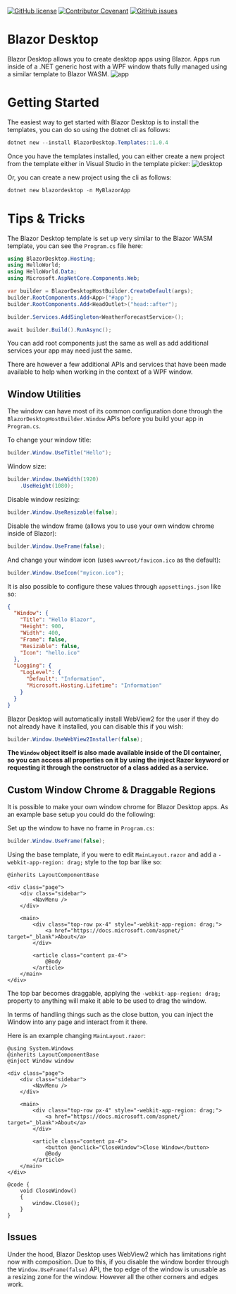 [![GitHub license](https://img.shields.io/github/license/AndrewBabbitt97/BlazorDesktop?style=for-the-badge&color=00bb00)](https://github.com/AndrewBabbitt97/BlazorDesktop/blob/main/LICENSE.txt)
[![Contributor Covenant](https://img.shields.io/badge/Contributor%20Covenant-2.0-4baaaa?style=for-the-badge)](CODE_OF_CONDUCT.md)
[![GitHub issues](https://img.shields.io/github/issues/AndrewBabbitt97/BlazorDesktop?style=for-the-badge)](https://github.com/AndrewBabbitt97/BlazorDesktop/issues)

# Blazor Desktop
Blazor Desktop allows you to create desktop apps using Blazor. Apps run inside of a .NET generic host with a WPF window thats fully managed using a similar template to Blazor WASM.
![app](https://user-images.githubusercontent.com/2308261/153133429-7e1cdebd-72d0-4d61-91d9-eb14089cf9fc.png)

# Getting Started
The easiest way to get started with Blazor Desktop is to install the templates, you can do so using the dotnet cli as follows:

```powershell
dotnet new --install BlazorDesktop.Templates::1.0.4
```

Once you have the templates installed, you can either create a new project from the template either in Visual Studio in the template picker:
![desktop](https://user-images.githubusercontent.com/2308261/153132853-5430710e-a4d7-434d-a46c-1269b9865711.png)

Or, you can create a new project using the cli as follows:
```powershell
dotnet new blazordesktop -n MyBlazorApp
```

# Tips & Tricks
The Blazor Desktop template is set up very similar to the Blazor WASM template, you can see the `Program.cs` file here:

```csharp
using BlazorDesktop.Hosting;
using HelloWorld;
using HelloWorld.Data;
using Microsoft.AspNetCore.Components.Web;

var builder = BlazorDesktopHostBuilder.CreateDefault(args);
builder.RootComponents.Add<App>("#app");
builder.RootComponents.Add<HeadOutlet>("head::after");

builder.Services.AddSingleton<WeatherForecastService>();

await builder.Build().RunAsync();
```

You can add root components just the same as well as add additional services your app may need just the same.

There are however a few additional APIs and services that have been made available to help when working in the context of a WPF window.

## Window Utilities
The window can have most of its common configuration done through the `BlazorDesktopHostBuilder.Window` APIs before you build your app in `Program.cs`.

To change your window title:
```csharp
builder.Window.UseTitle("Hello");
```

Window size:
```csharp
builder.Window.UseWidth(1920)
    .UseHeight(1080);
```

Disable window resizing:
```csharp
builder.Window.UseResizable(false);
```

Disable the window frame (allows you to use your own window chrome inside of Blazor):
```csharp
builder.Window.UseFrame(false);
```

And change your window icon (uses `wwwroot/favicon.ico` as the default):
```csharp
builder.Window.UseIcon("myicon.ico");
```

It is also possible to configure these values through `appsettings.json` like so:
```json
{
  "Window": {
    "Title": "Hello Blazor",
    "Height": 900,
    "Width": 400,
    "Frame": false,
    "Resizable": false,
    "Icon": "hello.ico"
  },
  "Logging": {
    "LogLevel": {
      "Default": "Information",
      "Microsoft.Hosting.Lifetime": "Information"
    }
  }
}
```

Blazor Desktop will automatically install WebView2 for the user if they do not already have it installed, you can disable this if you wish:
```csharp
builder.Window.UseWebView2Installer(false);
```

**The `Window` object itself is also made available inside of the DI container, so you can access all properties on it by using the inject Razor keyword or requesting it through the constructor of a class added as a service.**

## Custom Window Chrome & Draggable Regions
It is possible to make your own window chrome for Blazor Desktop apps. As an example base setup you could do the following:

Set up the window to have no frame in `Program.cs`:
```csharp
builder.Window.UseFrame(false);
```

Using the base template, if you were to edit `MainLayout.razor` and add a `-webkit-app-region: drag;` style to the top bar like so:
```razor
@inherits LayoutComponentBase

<div class="page">
    <div class="sidebar">
        <NavMenu />
    </div>

    <main>
        <div class="top-row px-4" style="-webkit-app-region: drag;">
            <a href="https://docs.microsoft.com/aspnet/" target="_blank">About</a>
        </div>

        <article class="content px-4">
            @Body
        </article>
    </main>
</div>
```
The top bar becomes draggable, applying the `-webkit-app-region: drag;` property to anything will make it able to be used to drag the window.

In terms of handling things such as the close button, you can inject the Window into any page and interact from it there.

Here is an example changing `MainLayout.razor`:
```razor
@using System.Windows
@inherits LayoutComponentBase
@inject Window window

<div class="page">
    <div class="sidebar">
        <NavMenu />
    </div>

    <main>
        <div class="top-row px-4" style="-webkit-app-region: drag;">
            <a href="https://docs.microsoft.com/aspnet/" target="_blank">About</a>
        </div>

        <article class="content px-4">
            <button @onclick="CloseWindow">Close Window</button>
            @Body
        </article>
    </main>
</div>

@code {
    void CloseWindow()
    {
        window.Close();
    }
}
```

## Issues
Under the hood, Blazor Desktop uses WebView2 which has limitations right now with composition. Due to this, if you disable the window border through the `Window.UseFrame(false)` API, the top edge of the window is unusable as a resizing zone for the window. However all the other corners and edges work.

